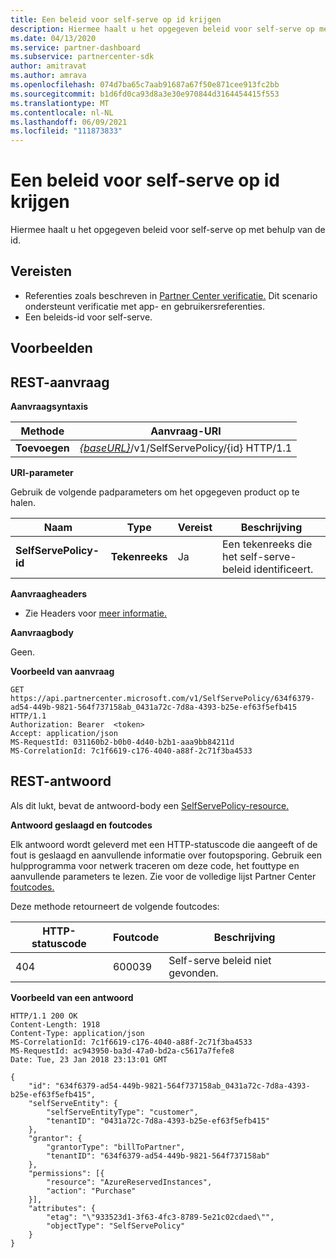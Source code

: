 ```yaml
---
title: Een beleid voor self-serve op id krijgen
description: Hiermee haalt u het opgegeven beleid voor self-serve op met behulp van de id.
ms.date: 04/13/2020
ms.service: partner-dashboard
ms.subservice: partnercenter-sdk
author: amitravat
ms.author: amrava
ms.openlocfilehash: 074d7ba65c7aab91687a67f50e871cee913fc2bb
ms.sourcegitcommit: b1d6fd0ca93d8a3e30e970844d3164454415f553
ms.translationtype: MT
ms.contentlocale: nl-NL
ms.lasthandoff: 06/09/2021
ms.locfileid: "111873833"
---
```

# <a name="get-a-self-serve-policy-by-id"></a>Een beleid voor self-serve op id krijgen

Hiermee haalt u het opgegeven beleid voor self-serve op met behulp van de id.

## <a name="prerequisites"></a>Vereisten

- Referenties zoals beschreven in [Partner Center verificatie.](partner-center-authentication.md) Dit scenario ondersteunt verificatie met app- en gebruikersreferenties.
- Een beleids-id voor self-serve.

## <a name="examples"></a>Voorbeelden


## <a name="span-idrest_requestspan-idrest_requestspan-idrest_requestrest-request"></a><span id="REST_Request"/><span id="rest_request"/><span id="REST_REQUEST"/>REST-aanvraag

**Aanvraagsyntaxis**

| Methode  | Aanvraag-URI                                                                   |
|---------|-------------------------------------------------------------------------------|
| **Toevoegen** | [*{baseURL}*](partner-center-rest-urls.md)/v1/SelfServePolicy/{id} HTTP/1.1 |

**URI-parameter**

Gebruik de volgende padparameters om het opgegeven product op te halen.

| Naam                       | Type         | Vereist | Beschrijving                                                     |
|----------------------------|--------------|----------|-----------------------------------------------------------------|
| **SelfServePolicy-id**     | **Tekenreeks**   | Ja      | Een tekenreeks die het self-serve-beleid identificeert.                 |

**Aanvraagheaders**

- Zie Headers voor [meer informatie.](headers.md)

**Aanvraagbody**

Geen.

**Voorbeeld van aanvraag**

```http
GET https://api.partnercenter.microsoft.com/v1/SelfServePolicy/634f6379-ad54-449b-9821-564f737158ab_0431a72c-7d8a-4393-b25e-ef63f5efb415 HTTP/1.1
Authorization: Bearer  <token>
Accept: application/json
MS-RequestId: 031160b2-b0b0-4d40-b2b1-aaa9bb84211d
MS-CorrelationId: 7c1f6619-c176-4040-a88f-2c71f3ba4533
```

## <a name="rest-response"></a>REST-antwoord

Als dit lukt, bevat de antwoord-body een [SelfServePolicy-resource.](self-serve-policy-resources.md#selfservepolicy)

**Antwoord geslaagd en foutcodes**

Elk antwoord wordt geleverd met een HTTP-statuscode die aangeeft of de fout is geslaagd en aanvullende informatie over foutopsporing. Gebruik een hulpprogramma voor netwerk traceren om deze code, het fouttype en aanvullende parameters te lezen. Zie voor de volledige lijst Partner Center [foutcodes.](error-codes.md)

Deze methode retourneert de volgende foutcodes:

| HTTP-statuscode     | Foutcode   | Beschrijving                                                                |
|----------------------|--------------|----------------------------------------------------------------------------|
| 404                  | 600039       | Self-serve beleid niet gevonden.                                                     |

**Voorbeeld van een antwoord**

```http
HTTP/1.1 200 OK
Content-Length: 1918
Content-Type: application/json
MS-CorrelationId: 7c1f6619-c176-4040-a88f-2c71f3ba4533
MS-RequestId: ac943950-ba3d-47a0-bd2a-c5617a7fefe8
Date: Tue, 23 Jan 2018 23:13:01 GMT

{
    "id": "634f6379-ad54-449b-9821-564f737158ab_0431a72c-7d8a-4393-b25e-ef63f5efb415",
    "selfServeEntity": {
        "selfServeEntityType": "customer",
        "tenantID": "0431a72c-7d8a-4393-b25e-ef63f5efb415"
    },
    "grantor": {
        "grantorType": "billToPartner",
        "tenantID": "634f6379-ad54-449b-9821-564f737158ab"
    },
    "permissions": [{
        "resource": "AzureReservedInstances",
        "action": "Purchase"
    }],
    "attributes": {
        "etag": "\"933523d1-3f63-4fc3-8789-5e21c02cdaed\"",
        "objectType": "SelfServePolicy"
    }
}
```